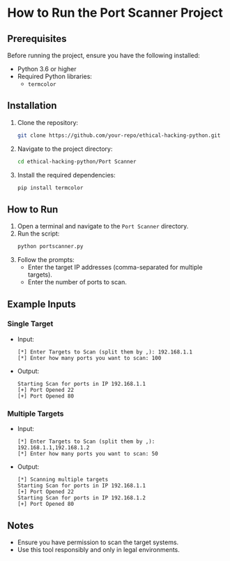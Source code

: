 # How to Run the Port Scanner Project

## Prerequisites
Before running the project, ensure you have the following installed:
- Python 3.6 or higher
- Required Python libraries:
  - `termcolor`

## Installation
1. Clone the repository:
   ```bash
   git clone https://github.com/your-repo/ethical-hacking-python.git
   ```
2. Navigate to the project directory:
   ```bash
   cd ethical-hacking-python/Port Scanner
   ```
3. Install the required dependencies:
   ```bash
   pip install termcolor
   ```

## How to Run
1. Open a terminal and navigate to the `Port Scanner` directory.
2. Run the script:
   ```bash
   python portscanner.py
   ```
3. Follow the prompts:
   - Enter the target IP addresses (comma-separated for multiple targets).
   - Enter the number of ports to scan.

## Example Inputs
### Single Target
- Input:
  ```
  [*] Enter Targets to Scan (split them by ,): 192.168.1.1
  [*] Enter how many ports you want to scan: 100
  ```
- Output:
  ```
  Starting Scan for ports in IP 192.168.1.1
  [+] Port Opened 22
  [+] Port Opened 80
  ```

### Multiple Targets
- Input:
  ```
  [*] Enter Targets to Scan (split them by ,): 192.168.1.1,192.168.1.2
  [*] Enter how many ports you want to scan: 50
  ```
- Output:
  ```
  [*] Scanning multiple targets
  Starting Scan for ports in IP 192.168.1.1
  [+] Port Opened 22
  Starting Scan for ports in IP 192.168.1.2
  [+] Port Opened 80
  ```

## Notes
- Ensure you have permission to scan the target systems.
- Use this tool responsibly and only in legal environments.
